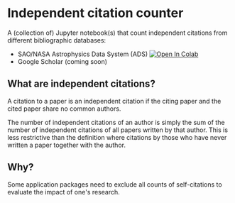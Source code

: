 
# Independent citation counter

A (collection of) Jupyter notebook(s) that count independent citations from different bibliographic databases:
- SAO/NASA Astrophysics Data System (ADS)  [![Open In Colab](https://colab.research.google.com/assets/colab-badge.svg)](https://colab.research.google.com/github/arunkannawadi/independent-citation-counter/blob/master/notebooks/ads.ipynb)
- Google Scholar (coming soon)

## What are independent citations?

A citation to a paper is an independent citation if the citing paper and the cited paper share no common authors.

The number of independent citations of an author is simply the sum of the number of independent citations of all papers written by that author.
This is less restrictive than the definition where citations by those who have never written a paper together with the author.

## Why?

Some application packages need to exclude all counts of self-citations to evaluate the impact of one's research.